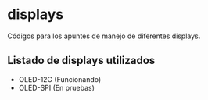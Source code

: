 # displays
Códigos para los apuntes de manejo de diferentes displays.

## Listado de displays utilizados
- OLED-12C (Funcionando)
- OLED-SPI (En pruebas)